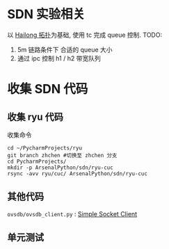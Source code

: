 
# SDN 实验相关
以 [Hailong 拓扑][1]为基础, 使用 tc 完成 queue 控制.
TODO:
1. 5m 链路条件下 合适的 queue 大小
2. 通过 ipc 控制  h1 / h2 带宽队列
  

# 收集 SDN 代码

## 收集 ryu 代码

收集命令
```
cd ~/PycharmProjects/ryu
git branch zhchen #切换至 zhchen 分支
cd PycharmProjects/
mkdir -p ArsenalPython/sdn/ryu-cuc
rsync -avv ryu/cuc/ ArsenalPython/sdn/ryu-cuc
```

## 其他代码
 
` ovsdb/ovsdb_client.py `  : [Simple Socket Client](https://fredhsu.wordpress.com/2013/10/15/ovsdb-client-in-python/)

## 单元测试 


[1]: https://www.processon.com/view/link/5752d7f1e4b0695484404d39